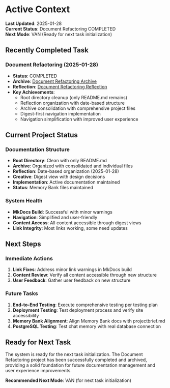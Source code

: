 # Active Context

**Last Updated**: 2025-01-28  
**Current Status**: Document Refactoring COMPLETED  
**Next Mode**: VAN (Ready for next task initialization)  

## Recently Completed Task

### Document Refactoring (2025-01-28)
- **Status**: COMPLETED
- **Archive**: [Document Refactoring Archive](../archive/document-refactoring-20250128.md)
- **Reflection**: [Document Refactoring Reflection](../reflection/2025-01-28/reflection-document-refactoring-20250128.md)
- **Key Achievements**:
  - Root directory cleanup (only README.md remains)
  - Reflection organization with date-based structure
  - Archive consolidation with comprehensive project files
  - Digest-first navigation implementation
  - Navigation simplification with improved user experience

## Current Project Status

### Documentation Structure
- **Root Directory**: Clean with only README.md
- **Archive**: Organized with consolidated and individual files
- **Reflection**: Date-based organization (2025-01-28)
- **Creative**: Digest view with design decisions
- **Implementation**: Active documentation maintained
- **Status**: Memory Bank files maintained

### System Health
- **MkDocs Build**: Successful with minor warnings
- **Navigation**: Simplified and user-friendly
- **Content Access**: All content accessible through digest views
- **Link Integrity**: Most links working, some need updates

## Next Steps

### Immediate Actions
1. **Link Fixes**: Address minor link warnings in MkDocs build
2. **Content Review**: Verify all content accessible through new structure
3. **User Feedback**: Gather user feedback on new structure

### Future Tasks
1. **End-to-End Testing**: Execute comprehensive testing per testing plan
2. **Deployment Testing**: Test deployment process and verify site accessibility
3. **Memory Bank Alignment**: Align Memory Bank docs with projectbrief.md
4. **PostgreSQL Testing**: Test chat memory with real database connection

## Ready for Next Task

The system is ready for the next task initialization. The Document Refactoring project has been successfully completed and archived, providing a solid foundation for future documentation management and user experience improvements.

**Recommended Next Mode**: VAN (for next task initialization)
